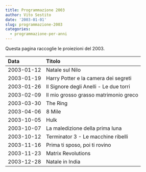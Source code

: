 ```yaml
---
title: Programmazione 2003
author: Vito Sestito
date: '2003-01-01'
slug: programmazione-2003
categories:
  - programmazione-per-anni
---
```



Questa pagina raccoglie le proiezioni del 2003.






|Data       |Titolo                                 |
|:----------|:--------------------------------------|
|2003-01-12 |Natale sul Nilo                        |
|2003-01-19 |Harry Potter e la camera dei segreti   |
|2003-01-26 |Il Signore degli Anelli - Le due torri |
|2003-02-09 |Il mio grosso grasso matrimonio greco  |
|2003-03-30 |The Ring                               |
|2003-04-06 |8 Mile                                 |
|2003-10-05 |Hulk                                   |
|2003-10-07 |La maledizione della prima luna        |
|2003-10-12 |Terminator 3 - Le macchine ribelli     |
|2003-11-16 |Prima ti sposo, poi ti rovino          |
|2003-11-23 |Matrix Revolutions                     |
|2003-12-28 |Natale in India                        |

